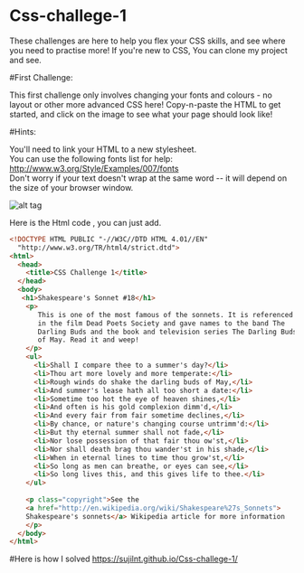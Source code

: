 # Css-challege-1
These challenges are here to help you flex your CSS skills, and see where you need to practise more!  If you're new to CSS,  You can clone my project and see.

#First Challenge:

This first challenge only involves changing your fonts and colours - no layout or other more advanced CSS here! Copy-n-paste the HTML to get started, and click on the image to see what your page should look like!

#Hints:

You'll need to link your HTML to a new stylesheet.<br>
You can use the following fonts list for help: http://www.w3.org/Style/Examples/007/fonts<br>
Don't worry if your text doesn't wrap at the same word -- it will depend on the size of your browser window.<br>

![alt tag](https://upload.wikimedia.org/wikiversity/en/0/0c/Css_challenges_1.png)

Here is the Html code , you can just add.
<br>
```html
<!DOCTYPE HTML PUBLIC "-//W3C//DTD HTML 4.01//EN"
  "http://www.w3.org/TR/html4/strict.dtd">
<html>
  <head>
    <title>CSS Challenge 1</title>
  </head>
  <body>
   <h1>Shakespeare's Sonnet #18</h1>
    <p>
       This is one of the most famous of the sonnets. It is referenced
       in the film Dead Poets Society and gave names to the band The
       Darling Buds and the book and television series The Darling Buds
       of May. Read it and weep!
    </p>
    <ul>
      <li>Shall I compare thee to a summer's day?</li>
      <li>Thou art more lovely and more temperate:</li>
      <li>Rough winds do shake the darling buds of May,</li>
      <li>And summer's lease hath all too short a date:</li>
      <li>Sometime too hot the eye of heaven shines,</li>
      <li>And often is his gold complexion dimm'd,</li>
      <li>And every fair from fair sometime declines,</li>
      <li>By chance, or nature's changing course untrimm'd:</li>
      <li>But thy eternal summer shall not fade,</li>
      <li>Nor lose possession of that fair thou ow'st,</li>
      <li>Nor shall death brag thou wander'st in his shade,</li>
      <li>When in eternal lines to time thou grow'st,</li>
      <li>So long as men can breathe, or eyes can see,</li>
      <li>So long lives this, and this gives life to thee.</li>
    </ul>
      
    <p class="copyright">See the 
    <a href="http://en.wikipedia.org/wiki/Shakespeare%27s_Sonnets">
    Shakespeare's sonnets</a> Wikipedia article for more information
    </p>
  </body>
</html>
```

#Here is how I solved https://sujilnt.github.io/Css-challege-1/

